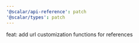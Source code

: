 ```yaml
---
'@scalar/api-reference': patch
'@scalar/types': patch
---
```


feat: add url customization functions for references
